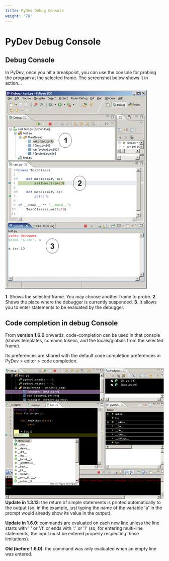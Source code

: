 ```yaml
---
title: PyDev Debug Console
weight: '70'
---
```


# PyDev Debug Console

## Debug Console

In PyDev, once you hit a breakpoint, you can use the console for probing the program at the selected frame. The screenshot below shows it in action...

![console1](./console1.png)

**1**. Shows the selected frame. You may choose another frame to probe.
**2**. Shows the place where the debugger is currently suspended.
**3**. It allows you to enter statements to be evaluated by the debugger.

## Code completion in debug Console

From **version 1.6.0** onwards, code-completion can be used in that console (shows templates, common tokens, and the locals/globals from the selected frame).

Its preferences are shared with the default code completion preferences in PyDev > editor > code completion.

![console2](./console2.png)
**Update in 1.3.13**: the return of simple statements is printed automatically to the output (so, in the example, just typing the name of the variable 'a' in the prompt would already show its value in the output).

**Update in 1.6.0**: commands are evaluated on each new line unless the line starts with ' ' or '/t' or ends with ':' or '/' (so, for entering multi-line statements, the input must be entered properly respecting those limitations).

**Old (before 1.6.0)**: the command was only evaluated when an empty line was entered.
